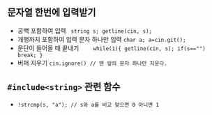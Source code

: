 ## 문자열 한번에 입력받기

 * 공백 포함하여 입력 ``` string s; getline(cin, s);```
 * 개행까지 포함하여 입력 문자 하나만 입력 ```char a; a=cin.git();```
 * 문단이 들어올 때 끝내기 ```	while(1){
		getline(cin, s);
		if(s=="")
			break;
	}```
 * 버퍼 지우기 ```cin.ignore() // 맨 앞의 문자 하나만 지운다.```
 
 ## ```#include<string>``` 관련 함수
 
  * ```!strcmp(s, "a"); // s와 a를 비교 맞으면 0 아니면 1```
